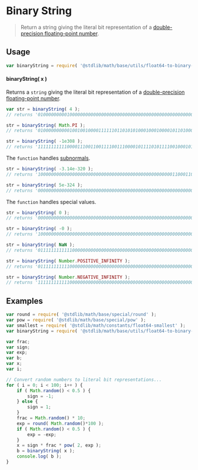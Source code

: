 Binary String
===
> Return a string giving the literal bit representation of a [double-precision floating-point number][ieee754].


<!-- <usage> -->
## Usage

``` javascript
var binaryString = require( '@stdlib/math/base/utils/float64-to-binary-string' );
```

#### binaryString( x )

Returns a `string` giving the literal bit representation of a [double-precision floating-point number][ieee754].

``` javascript
var str = binaryString( 4 );
// returns '0100000000010000000000000000000000000000000000000000000000000000'

str = binaryString( Math.PI );
// returns '0100000000001001001000011111101101010100010001000010110100011000'

str = binaryString( -1e308 );
// returns '1111111111100001110011001111001110000101111010111100100010100000'
```

The `function` handles [subnormals][subnormals].

``` javascript
str = binaryString( -3.14e-320 );
// returns '1000000000000000000000000000000000000000000000000001100011010011'

str = binaryString( 5e-324 );
// returns '0000000000000000000000000000000000000000000000000000000000000001'
```

The `function` handles special values.

``` javascript
str = binaryString( 0 );
// returns '0000000000000000000000000000000000000000000000000000000000000000'

str = binaryString( -0 );
// returns '1000000000000000000000000000000000000000000000000000000000000000'

str = binaryString( NaN );
// returns '0111111111111000000000000000000000000000000000000000000000000000'

str = binaryString( Number.POSITIVE_INFINITY );
// returns '0111111111110000000000000000000000000000000000000000000000000000'

str = binaryString( Number.NEGATIVE_INFINITY );
// returns '1111111111110000000000000000000000000000000000000000000000000000'
```
<!-- </usage> -->

<!-- <examples> -->
## Examples

``` javascript
var round = require( '@stdlib/math/base/special/round' );
var pow = require( '@stdlib/math/base/special/pow' );
var smallest = require( '@stdlib/math/constants/float64-smallest' );
var binaryString = require( '@stdlib/math/base/utils/float64-to-binary-string' );

var frac;
var sign;
var exp;
var b;
var x;
var i;

// Convert random numbers to literal bit representations...
for ( i = 0; i < 100; i++ ) {
	if ( Math.random() < 0.5 ) {
		sign = -1;
	} else {
		sign = 1;
	}
	frac = Math.random() * 10;
	exp = round( Math.random()*100 );
	if ( Math.random() < 0.5 ) {
		exp = -exp;
	}
	x = sign * frac * pow( 2, exp );
	b = binaryString( x );
	console.log( b );
}
```
<!-- </examples> -->

<!-- <links> -->
[ieee754]: https://en.wikipedia.org/wiki/IEEE_754-1985
[subnormals]: https://en.wikipedia.org/wiki/Denormal_number
<!-- </links> -->
